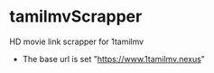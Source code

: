 # tamilmvScrapper
HD movie link scrapper for 1tamilmv

- The base url is set "https://www.1tamilmv.nexus"